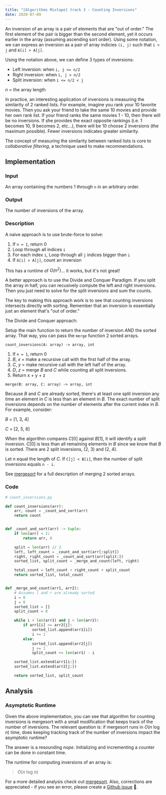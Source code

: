 ```yaml
---
title: "[Algorithms Mixtape] track 3 - Counting Inversions"
date: 2020-07-09
---
```


An inversion of an array is a pair of elements that are "out of order." The
first element of the pair is bigger than the second element, yet it occurs
earlier in the array (assuming ascending sort order). Using some notation, we
can express an inversion as a pair of array indicies `(i, j)` such that `i < j`
and `A[i] > A[j]`.

Using the notation above, we can define 3 types of inversions:

- Left inversion: when `i, j <= n/2`
- Right inversion: when `i, j > n/2`
- Split inversion: when `i <= n/2 < j`

_n_ = the array length

In practice, an interesting application of inversions is measuring the
similarity of 2 ranked lists. For example, imagine you rank your 10 favorite
movies. Then you ask your friend to take the same 10 movies and provide her own
rank list. If your friend ranks the same movies 1 - 10, then there will be no
inversions. If she provides the exact opposite rankings (i.e. 1 becomes 10, 9
becomes 2, etc...), there will be 10 choose 2 inversions (the maximum possible).
Fewer inversions indicates greater similarity.

The concept of measuring the similarity between ranked lists is core to
_collaborative filtering_, a technique used to make recommendations.

## Implementation

### Input

An array containing the numbers 1 through `n` in an arbitrary order.

### Output

The number of inversions of the array.

### Description

A naive approach is to use brute-force to solve:

1. If `n = 1`, return 0
2. Loop through all indices `i`
3. For each index `i`, Loop through all `j` indices bigger than `i`
4. If `A[i] > A[j]`, count an inversion

This has a runtime of _O(n<sup>2</sup>)_... it works, but it's not great!

A better approach is to use the Divide and Conquer Paradigm. If you split the
array in half, you can recusively compute the left and right inversions. Then
you just need to solve for the split inversions and sum the counts.

The key to making this approach work is to see that counting inversions
intersects directly with sorting. Remember that an inversion is essentially
just an element that's "out of order."

The Divide and Conquer approach:

Setup the main function to return the number of inversion _AND_ the sorted
array. That way, you can pass the `merge` function 2 sorted arrays.

`count_inversions(A: array) -> array, int`

1. If `n = 1`, return 0
2. _B_, _x_ = make a recursive call with the first half of the array.
3. _C_, _y_ = make recursive call with the left half of the array.
4. _D_, _z_ = merge _B_ and _C_ while counting all split inversions.
5. Return x + y + z

`merge(B: array, C: array) -> array, int`

Because _B_ and _C_ are already sorted, there's at least one split inversion any
time an element in _C_ is less than an element in _B_. The exact number of split
inversions depends on the number of elements after the current index in _B_.
For example, consider:

_B_ = [1, 3, 4]

_C_ = [2, 5, 6]

When the algorithm compares _C_[0] against _B_[1], it will identify a split
inversion. _C_[0] is less than all remaining elements in _B_ since we know that
_B_ is sorted. There are 2 split inversions, (2, 3) and (2, 4).

Let _n_ equal the length of _C_. If `C[j] < B[i]`, then the number of split
inversions equals `n - i`.

See [mergesort](/004-track-1-mergesort) for a full description of merging
2 sorted arrays.

### Code

```python
# count_inversions.py

def count_inversions(arr):
    arr, count = _count_and_sort(arr)
    return count


def _count_and_sort(arr) -> tuple:
    if len(arr) < 2:
        return arr, 0

    split = len(arr) // 2
    left, left_count = _count_and_sort(arr[:split])
    right, right_count = _count_and_sort(arr[split:])
    sorted_list, split_count = _merge_and_count(left, right)

    total_count = left_count + right_count + split_count
    return sorted_list, total_count


def _merge_and_count(arr1, arr2):
    # Assumes l and r are already sorted
    i = 0
    j = 0
    sorted_list = []
    split_count = 0

    while i < len(arr1) and j < len(arr2):
        if arr1[i] <= arr2[j]:
            sorted_list.append(arr1[i])
            i += 1
        else:
            sorted_list.append(arr2[j])
            j += 1
            split_count += len(arr1) - i

    sorted_list.extend(arr1[i:])
    sorted_list.extend(arr2[j:])

    return sorted_list, split_count
```

## Analysis

### Asymptotic Runtime

Given the above implementation, you can see that algorithm for counting
inversions is mergesort with a small modification that keeps track of the number
of inversions. The relevant question is: if mergesort runs in _O_(_n_ log _n_)
time, does keeping tracking track of the number of inversions impact the
asymptotic runtime?

The answer is a resounding _nope_. Initializing and incrementing a counter can be done
in constant time.

The runtime for computing inversions of an array is:

> _O_(_n_ log _n_)

For a more detailed analysis check out [mergesort](/004-track-1-mergesort). Also, corrections are appreciated - if you see an error, please create a [Github issue](https://github.com/julianmclain/blog/issues?q=is%3Aissue+is%3Aopen+sort%3Aupdated-desc) 🍻.
